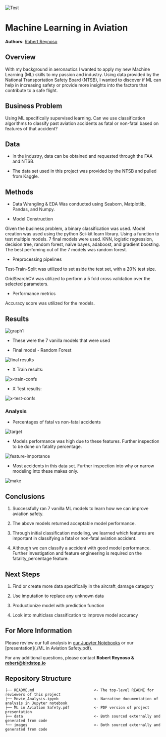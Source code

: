 ![Test](./imgs/Aviation-Safety.png)

# Machine Learning in Aviation 

**Authors**: [Robert Reynoso](mailto:robert@birdstop.io)

## Overview

With my background in aeronautics I wanted to apply my new Machine Learning (ML) skills to my passion and industry. Using data provided by the National Transportation Safety Board (NTSB), I wanted to discover if ML can help in increasing safety or provide more insights into the factors that contribute to a safe flight. 

## Business Problem

Using ML specifically supervised learning. 
Can we use classification algorithms to classify past aviation accidents as fatal or non-fatal based on features of that accident?


## Data

* In the industry, data can be obtained and requested through the FAA and NTSB.

* The data set used in this project was provided by the NTSB and pulled from Kaggle.

## Methods

* Data Wrangling & EDA Was conducted using Seaborn, Matplotlib, Pandas, and Numpy.

* Model Construction

Given the business problem, a binary classification was used. Model creation was used using the python Sci-kit learn library.
Using a function to test multiple models. 7 final models were used. KNN, logistic regression, decision tree, random forest, naive bayes, adaboost, and gradient boosting. The best perfoming out of the 7 models was random forest. 

* Preprocessing pipelines

Test-Train-Split was utilized to set aside the test set, with a 20% test size.

GridSearchCV was utilized to perform a 5 fold cross validation over the selected parameters.


* Performance metrics

Accuracy score was utilized for the models.


## Results

![graph1](./imgs/model-results.png)

* These were the 7 vanilla models that were used

* Final model - Random Forest

![final results](./imgs/rf_results.png)

* X Train results:

![x-train-confs](./imgs/x-train-confusmatrix.png)

* X Test results:

![x-test-confs](./imgs/x-test_confusmatrix.png)

### Analysis 

* Percentages of fatal vs non-fatal accidents

![target](./imgs/bar-target.png)

* Models performance was high due to these features. Further inspection to be done on fatality percentage.

![feature-importance](./imgs/rf_feauture_imp.png)

* Most accidents in this data set. Further inspection into why or narrow modeling into these makes only. 

![make](./imgs/fatality_percentage_make.png)


## Conclusions


1. Successfully ran 7 vanilla ML models to learn how we can improve aviation safety. 

2. The above models returned acceptable model performance.

3. Through initial classification modeling, we learned  which features are important in classifying a fatal or non-fatal aviation accident.

4. Although we can classify a accident with good model performance. Further investigation and feature engineering is required  on the fatality_percentage feature.


## Next Steps

1. Find or create more data specifically in the aircraft_damage category 

2. Use imputation to replace any unknown data

3. Productionize model with prediction function

4. Look into multiclass classification to improve model accuracy


## For More Information

Please review our full analysis in [our Jupyter Notebooks](./notebooks) or our [presentation](./ML in Aviation Safety.pdf).

For any additional questions, please contact **Robert Reynoso & robert@birdstop.io**

## Repository Structure



```
├── README.md                           <- The top-level README for reviewers of this project
├── Movie_Analysis.ipynb                <- Narrative documentation of analysis in Jupyter notebook
├── ML in Aviation Safety.pdf           <- PDF version of project presentation
├── data                                <- Both sourced externally and generated from code
└── images                              <- Both sourced externally and generated from code
```

